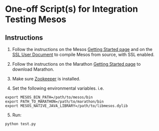 # One-off Script(s) for Integration Testing Mesos

## Instructions

1. Follow the instructions on the Mesos [Getting Started page](http://mesos.apache.org/documentation/latest/getting-started/) and on the [SSL User Document](http://mesos.apache.org/documentation/latest/mesos-ssl/) to compile Mesos from source, with SSL enabled.

2. Follow the instructions on the Marathon [Getting Started page](http://mesosphere.github.io/marathon/docs/) to download Marathon.

3. Make sure [Zookeeper](https://zookeeper.apache.org/) is installed.

4. Set the following environmental variables.  i.e.
  ```
  export MESOS_BIN_PATH=/path/to/mesos/bin
  export PATH_TO_MARATHON=/path/to/marathon/bin
  export MESOS_NATIVE_JAVA_LIBRARY=/path/to/libmesos.dylib
  ```

5. Run:
  ```
  python test.py
  ```